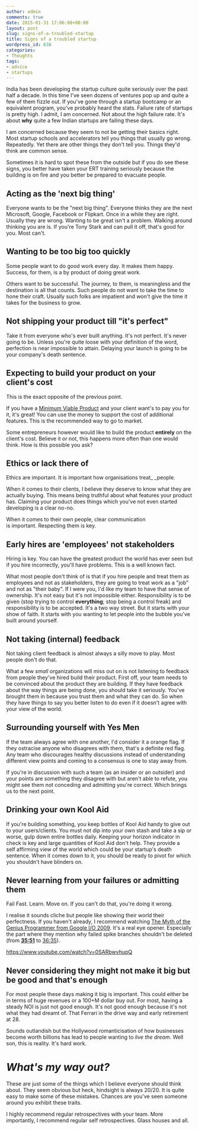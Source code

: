 ```yaml
---
author: admin
comments: true
date: 2015-01-31 17:06:08+00:00
layout: post
slug: signs-of-a-troubled-startup
title: Signs of a troubled startup
wordpress_id: 638
categories:
- Thoughts
tags:
- advice
- startups
---
```


India has been developing the startup culture quite seriously over the past half a decade. In this time I've seen dozens of ventures pop up and quite a few of them fizzle out. If you've gone through a startup bootcamp or an equivalent program, you've probably heard the stats. Failure rate of startups is pretty high. I admit, I am concerned. Not about the high failure rate. It's about **why** quite a few Indian startups are failing these days.

I am concerned because they seem to not be getting their basics right. Most startup schools and accelerators tell you things that usually go wrong. Repeatedly. Yet there are other things they don't tell you. Things they'd think are common sense.

Sometimes it is hard to spot these from the outside but if you do see these signs, you better have taken your ERT training seriously because the building is on fire and you better be prepared to evacuate people.

<!-- more -->


## Acting as the 'next big thing'


Everyone wants to be the "next big thing". Everyone thinks they are the next Microsoft, Google, Facebook or Flipkart. Once in a while they are right. Usually they are wrong. Wanting to be great isn't a problem. Walking around thinking you are is. If you're Tony Stark and can pull it off, that's good for you. Most can't.


## Wanting to be too big too quickly


Some people want to do good work every day. It makes them happy. Success, for them, is a by product of doing great work.

Others want to be successful. The journey, to them, is meaningless and the destination is all that counts. Such people do not want to take the time to hone their craft. Usually such folks are impatient and won't give the time it takes for the business to grow.


## Not shipping your product till "it's perfect"


Take it from everyone who's ever built anything. It's not perfect. It's never going to be. Unless you're quite loose with your definition of the word, perfection is near impossible to attain. Delaying your launch is going to be your company's death sentence.


## Expecting to build your product on your client's cost


This is the exact opposite of the previous point.

If you have a [Minimum Viable Product](https://en.wikipedia.org/wiki/Minimum_viable_product) and your client want's to pay you for it, it's great! You can use the money to support the cost of additional features. This is the recommended way to go to market.

Some entrepreneurs however would like to build the product **entirely** on the client's cost. Believe it or not, this happens more often than one would think. How is this possible you ask?


## Ethics or lack there of


Ethics are important. It is important how organisations treat_ _people.

When it comes to their clients, I believe they deserve to know what they are actually buying. This means being truthful about what features your product has. Claiming your product does things which you've not even started developing is a clear no-no.

When it comes to their own people, clear communication is important. Respecting them is key.


## Early hires are 'employees' not stakeholders


Hiring is key. You can have the greatest product the world has ever seen but if you hire incorrectly, you'll have problems. This is a well known fact.

What most people don't think of is that if you hire people and treat them as employees and not as stakeholders, they are going to treat work as a "job" and not as "their baby". If I were you, I'd like my team to have that sense of ownership. It's not easy but it's not impossible either. Responsibility is to be given (stop trying to control **everything**; stop being a control freak) and responsibility is to be accepted. It's a two way street. But it starts with your show of faith. It starts with you wanting to let people into the bubble you've built around yourself.


## Not taking (internal) feedback


Not taking client feedback is almost always a silly move to play. Most people don't do that.

What a few _small_ organizations will miss out on is not listening to feedback from people they've hired build their product. First off, your team needs to be convinced about the product they are building. If they have feedback about the way things are being done, you should take it seriously. You've brought them in because you trust them and what they can do. So when they have things to say you better listen to do even if it doesn't agree with your view of the world.


## Surrounding yourself with Yes Men


If the team always agree with one another, I'd consider it a orange flag. If they ostracise anyone who disagrees with them, that's a definite red flag. Any team who discourages healthy discussions instead of understanding different view points and coming to a consensus is one to stay away from.

If you're in discussion with such a team (as an insider or an outsider) and your points are something they disagree with but aren't able to refute, you might see them not conceding and admitting you're correct. Which brings us to the next point.


## Drinking your own Kool Aid


If you're building something, you keep bottles of Kool Aid handy to give out to your users/clients. You must not dip into your own stash and take a sip or worse, gulp down entire bottles daily. Keeping your horizon indicator in check is key and large quantities of Kool Aid don't help. They provide a self affirming view of the world which could be your startup's death sentence. When it comes down to it, you should be ready to pivot for which you shouldn't have blinders on.


## Never learning from your failures or admitting them


Fail Fast. Learn. Move on. If you can't do that, you're doing it wrong.

I realise it sounds cliche but people like showing their world their perfectness. If you haven't already, I recommend watching [The Myth of the Genius Programmer from Google I/O 2009](https://www.youtube.com/watch?v=0SARbwvhupQ). It's a real eye opener. Especially the part where they mention why failed spike branches shouldn't be deleted (from **[35:51](http://youtu.be/0SARbwvhupQ?t=35m51s)** to [36:35](http://youtu.be/0SARbwvhupQ?t=36m35s)).

https://www.youtube.com/watch?v=0SARbwvhupQ


## Never considering they might not make it big but be good and that's enough


For most people these days making it big is important. This could either be in terms of huge revenues or a 100+M dollar buy out. For most, having a steady NOI is just not good enough. It's not good enough because it's not what they had dreamt of. That Ferrari in the drive way and early retirement at 28.

Sounds outlandish but the Hollywood romanticisation of how businesses become worth billions has lead to people wanting to _live the dream_. Well son, this is reality. It's hard work.


# _What's my way out?_


These are just some of the things which I believe everyone should think about. They seem obvious but heck, hindsight is always 20/20. It is quite easy to make some of these mistakes. Chances are you've seen someone around you exhibit these traits.

I highly recommend regular retrospectives with your team. More importantly, I recommend regular self retrospectives. Glass houses and all.
